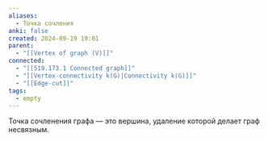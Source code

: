 ```yaml
---
aliases:
  - Точка сочления
anki: false
created: 2024-09-19 19:01
parent:
  - "[[Vertex of graph (V)]]"
connected:
  - "[[519.173.1 Connected graph]]"
  - "[[Vertex-connectivity k(G)|Connectivity k(G)]]"
  - "[[Edge-cut]]"
tags:
  - empty
---
```


Точка сочленения графа — это вершина, удаление которой делает граф несвязным.